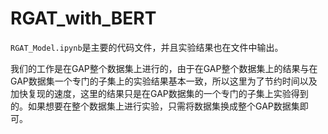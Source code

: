 # RGAT_with_BERT
`RGAT_Model.ipynb`是主要的代码文件，并且实验结果也在文件中输出。

我们的工作是在GAP整个数据集上进行的，由于在GAP整个数据集上的结果与在GAP数据集一个专门的子集上的实验结果基本一致，所以这里为了节约时间以及加快复现的速度，这里的结果只是在GAP数据集的一个专门的子集上实验得到的。如果想要在整个数据集上进行实验，只需将数据集换成整个GAP数据集即可。
